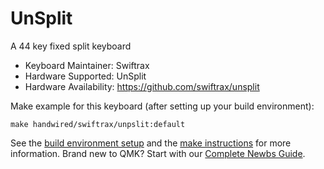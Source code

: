 # UnSplit

A 44 key fixed split keyboard

* Keyboard Maintainer: Swiftrax
* Hardware Supported: UnSplit
* Hardware Availability: https://github.com/swiftrax/unsplit

Make example for this keyboard (after setting up your build environment):

    make handwired/swiftrax/unpslit:default

See the [build environment setup](https://docs.qmk.fm/#/getting_started_build_tools) and the [make instructions](https://docs.qmk.fm/#/getting_started_make_guide) for more information. Brand new to QMK? Start with our [Complete Newbs Guide](https://docs.qmk.fm/#/newbs).
